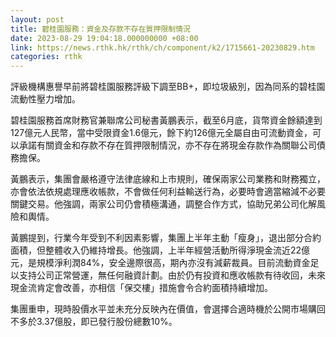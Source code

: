 ```yaml
---
layout: post
title: 碧桂園服務：資金及存款不存在質押限制情況
date: 2023-08-29 19:04:18.000000000 +08:00
link: https://news.rthk.hk/rthk/ch/component/k2/1715661-20230829.htm
categories: rthk
---
```


評級機構惠譽早前將碧桂園服務評級下調至BB+，即垃圾級別，因為同系的碧桂園流動性壓力增加。

碧桂園服務首席財務官兼聯席公司秘書黃鵬表示，截至6月底，貨幣資金餘額達到127億元人民幣，當中受限資金1.6億元，餘下約126億元全屬自由可流動資金，可以承諾有關資金和存款不存在質押限制情況，亦不存在將現金存款作為關聯公司債務擔保。

黃鵬表示，集團會嚴格遵守法律底線和上市規則，確保兩家公司業務和財務獨立，亦會依法依規處理應收帳款，不會做任何利益輸送行為，必要時會適當縮減不必要關鍵交易。他強調，兩家公司仍會積極溝通，調整合作方式，協助兄弟公司化解風險和輿情。

黃鵬提到，行業今年受到不利因素影響，集團上半年主動「瘦身」，退出部分合約面積，但整體收入仍維持增長。他強調，上半年經營活動所得淨現金流近22億元，是規模淨利潤84%，安全邊際很高，期內亦沒有減薪裁員。目前流動資金足以支持公司正常營運，無任何融資計劃。由於仍有投資和應收帳款有待收回，未來現金流肯定會改善，亦相信「保交樓」措施會令合約面積持續增加。

集團重申，現時股價水平並未充分反映內在價值，會選擇合適時機於公開市場購回不多於3.37億股，即已發行股份總數10%。

